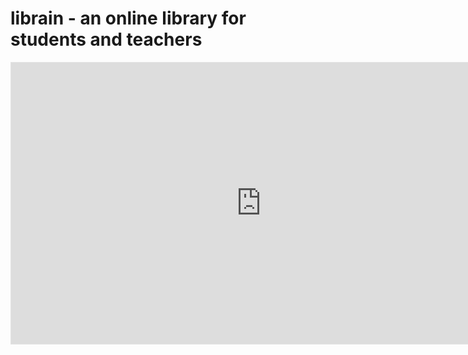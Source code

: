 # librain - an online library for students and teachers


<iframe style="border: 1px solid rgba(0, 0, 0, 0.1);" width="800" height="450" src="https://www.figma.com/embed?embed_host=share&url=https%3A%2F%2Fwww.figma.com%2Ffile%2FSmXiMSMbMFKpWj6ZNxk0ap%2FLibrain%3Fnode-id%3D0%253A1" allowfullscreen></iframe>
